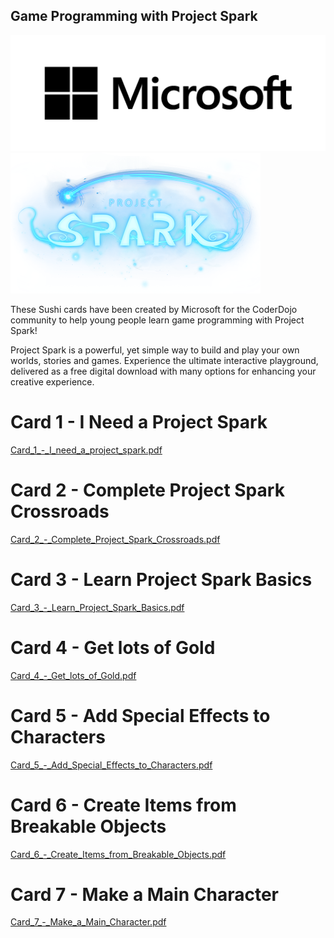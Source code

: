 ## Game Programming with Project Spark

![../files/Microsofticon.png](../files/Microsofticon.png "../files/Microsofticon.png")
![../files/Project-Spark-Logo-400x225.png](../files/Project-Spark-Logo-400x225.png
"../files/Project-Spark-Logo-400x225.png")

These Sushi cards have been created by Microsoft for the CoderDojo
community to help young people learn game programming with Project
Spark\!

Project Spark is a powerful, yet simple way to build and play your own
worlds, stories and games. Experience the ultimate interactive
playground, delivered as a free digital download with many options for
enhancing your creative experience.

# Card 1 - I Need a Project Spark

[Card_1_-_I_need_a_project_spark.pdf](../files/Card_1_-_I_need_a_project_spark.pdf)

# Card 2 - Complete Project Spark Crossroads

[Card_2_-_Complete_Project_Spark_Crossroads.pdf](../files/Card_2_-_Complete_Project_Spark_Crossroads.pdf)

# Card 3 - Learn Project Spark Basics

[Card_3_-_Learn_Project_Spark_Basics.pdf](../files/Card_3_-_Learn_Project_Spark_Basics.pdf)

# Card 4 - Get lots of Gold

[Card_4_-_Get_lots_of_Gold.pdf](../files/Card_4_-_Get_lots_of_Gold.pdf)

# Card 5 - Add Special Effects to Characters

[Card_5_-_Add_Special_Effects_to_Characters.pdf](../files/Card_5_-_Add_Special_Effects_to_Characters.pdf)

# Card 6 - Create Items from Breakable Objects

[Card_6_-_Create_Items_from_Breakable_Objects.pdf](../files/Card_6_-_Create_Items_from_Breakable_Objects.pdf)

# Card 7 - Make a Main Character

[Card_7_-_Make_a_Main_Character.pdf](../files/Card_7_-_Make_a_Main_Character.pdf)
